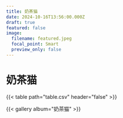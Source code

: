 ```yaml
---
title: 奶茶猫
date: 2024-10-16T13:56:00.000Z
draft: true
featured: false
image:
  filename: featured.jpeg
  focal_point: Smart
  preview_only: false
---
```

# 奶茶猫

{{< table path="table.csv" header="false" >}}

{{< gallery album="奶茶猫" >}}
